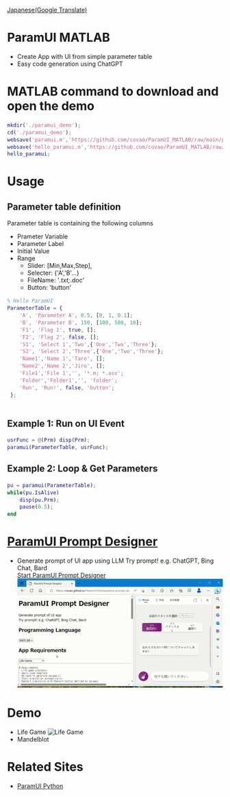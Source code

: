 [Japanese(Google Translate)](https://github-com.translate.goog/covao/ParamUI_MATLAB?_x_tr_sl=en&_x_tr_tl=ja&_x_tr_hl=ja&_x_tr_pto=wapp)  

# ParamUI MATLAB
- Create App with UI from simple parameter table
- Easy code generation using ChatGPT

# MATLAB command to download and open the demo
~~~matlab
mkdir('./paramui_demo');
cd('./paramui_demo');
websave('paramui.m','https://github.com/covao/ParamUI_MATLAB/raw/main/paramui.m');
websave('hello_paramui.m','https://github.com/covao/ParamUI_MATLAB/raw/main/hello_paramui.m');
hello_paramui;
~~~
# Usage
## Parameter table definition
Parameter table is containing the following columns  
- Prameter Variable
- Parameter Label
- Initial Value
- Range 
  - Slider: [Min,Max,Step],
  - Selecter: {'A','B'...}
  - FileName: '*.txt;*.doc'
  - Button: 'button'

~~~ matlab
% Hello ParamUI
ParameterTable = { 
    'A', 'Parameter A', 0.5, [0, 1, 0.1];
    'B', 'Parameter B', 150, [100, 500, 10];
    'F1', 'Flag 1', true, [];
    'F2', 'Flag 2', false, [];
    'S1', 'Select 1','Two',{'One','Two','Three'};
    'S2', 'Select 2','Three',{'One','Two','Three'};
    'Name1','Name 1','Taro', [];
    'Name2','Name 2','Jiro', [];
    'File1','File 1','', '*.m; *.asv';
    'Folder','Folder1','', 'folder';
    'Run', 'Run!', false, 'button';
 };
 
~~~

## Example 1: Run on UI Event
~~~ matlab
usrFunc = @(Prm) disp(Prm);
paramui(ParameterTable, usrFunc);

~~~

## Example 2: Loop & Get Parameters
~~~ matlab
pu = paramui(ParameterTable);
while(pu.IsAlive)
    disp(pu.Prm);
    pause(0.5);
end

~~~

# [ParamUI Prompt Designer](https://covao.github.io/ParamUI/html/paramui_prompt_designer.html?lang=MATLAB)
- Generate prompt of UI app using LLM
Try prompt! e.g. ChatGPT, Bing Chat, Bard  
 [Start ParamUI Prompt Designer](https://covao.github.io/ParamUI/html/paramui_prompt_designer.html?lang=MATLAB)
 ![Prompt Designer](img/paramui_prompt_designer.gif)

# Demo
- Life Game
![Life Game](img/lifegame_matlab.gif)
- Mandelblot

# Related Sites
- [ParamUI Python](https://github.com/covao/ParamUI)

